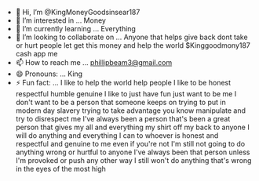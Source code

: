 - 👋 Hi, I’m @KingMoneyGoodsinsear187
- 👀 I’m interested in ... Money 
- 🌱 I’m currently learning ... Everything 
- 💞️ I’m looking to collaborate on ... Anyone that helps give back dont take or hurt people let get this money and help the world $Kinggoodmony187   cash app me
- 📫 How to reach me ... phillipbeam3@gmail.com
- 😄 Pronouns: ... King
- ⚡ Fun fact: ...
I like to help the world help people I like to be honest respectful humble genuine I like to just have fun just want to be me I don't want to be a person that someone keeps on trying to put in modern day slavery trying to take advantage you know manipulate and try to disrespect me I've always been a person that's been a great person that gives my all and everything my shirt off my back to anyone I will do anything and everything I can to whoever is honest and respectful and genuine to me even if you're not I'm still not going to do anything wrong or hurtful to anyone I've always been that person unless I'm provoked or push any other way I still won't do anything that's wrong in the eyes of the most high
<!---
KingMoneyGoodsinsear187/KingMoneyGoodsinsear187 is a ✨ special ✨ repository because its `README.md` (this file) appears on your GitHub profile.
You can click the Preview link to take a look at your changes.
--->
